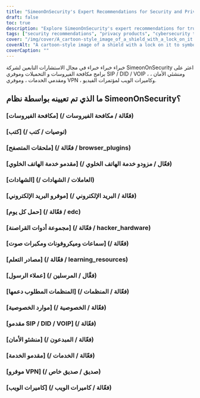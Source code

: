 ```yaml
---
title: "SimeonOnSecurity's Expert Recommendations for Security and Privacy Products and Resources"
draft: false
toc: true
description: "Explore SimeonOnSecurity's expert recommendations for trusted and highly rated security and privacy-related products and resources."
tags: ["security recommendations", "privacy products", "cybersecurity tools", "data protection", "internet privacy", "anti-virus", "books", "browser plugins", "certifications", "email providers", "every day carry", "hackers toolkit", "headphones", "microphones", "speakers", "learning resources", "messenger clients", "organizations to support", "privacy resources", "SIP/DID/VOIP providers"]
cover: "/img/cover/A_cartoon-style_image_of_a_shield_with_a_lock_on_it.png"
coverAlt: "A cartoon-style image of a shield with a lock on it to symbolize security and privacy protection, with a laptop or mobile device in the background."
coverCaption: ""
---
```


 خبراء خبراء خبراء في مجال الاستشارات التابعين لشركة SimeonOnSecurity اعثر على برامج مكافحة الفيروسات و التحميلات وموفري SIP / DID / VOIP ، ومنشئي الأمان ، ومقدمي الخدمات ، وموفري VPN ، وكاميرات الويب لمؤتمرات الفيديو.  ## ما الذي تم تعيينه بواسطة نظام SimeonOnSecurity؟  ### [مكافحة الفيروسات] (/ فعّالة / مكافحة الفيروسات) ### [كتب] (/ توصيات / كتب) ### [ملحقات المتصفح] (/ فعّالة / browser_plugins) ### [مقدمو خدمة الهاتف الخلوي] (/ فعّال / مزودو خدمة الهاتف الخلوي) ### [الشهادات] (/ العاملات / الشهادات) ### [موفرو البريد الإلكتروني] (/ فعّالة / البريد الإلكتروني) ### [حمل كل يوم] (/ فعّالة / edc) ### [مجموعة أدوات القراصنة] (/ فعّالة / hacker_hardware) ### [سماعات وميكروفونات ومكبرات صوت] (/ فعّالة) ### [مصادر التعلم] (/ فعّالة / learning_resources) ### [عملاء الرسول] (/ فعَّال / المرسلين) ### [المنظمات المطلوب دعمها] (/ فعّالة / المنظمات) ### [موارد الخصوصية] (/ فعّالة / الخصوصية) ### [مقدمو SIP / DID / VOIP] (/ فعّالة) ### [منشئو الأمان] (/ فعّالة / المبدعون) ### [مقدمو الخدمة] (/ فعّالة / الخدمات) ### [موفرو VPN] (/ صديق / صديق خاص) ### [كاميرات الويب] (/ فعّالة / كاميرات الويب)  